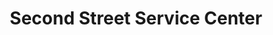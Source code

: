 ---
title: "Second Street Service Center"
url: /beckley/second-street-service-center/
shop: car repair
---